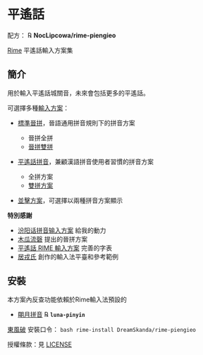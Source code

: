 # 平遙話

配方： ℞ **NocLipcowa/rime-piengieo**

[Rime](https://rime.im/) 平遙話輸入方案集

## 簡介

用於輸入平遙話城關音，未來會包括更多的平遙話。

可選擇多種[輸入方案](schemes.md)：

- [標準晉拼](schemes.md#標準晉拼)，晉語通用拼音規則下的拼音方案

  - 晉拼全拼
  - [晉拼雙拼](schemes.md#晉拼雙拼)

- [平遙話拼音](schemes.md#平遙話拼音)，兼顧漢語拼音使用者習慣的拼音方案

  - 全拼方案
  - [雙拼方案](schemes.md#雙拼方案)
  
- [並擊方案](schemes.md#並擊方案)，可選擇以兩種拼音方案顯示

**特別感謝** 

- [汾阳话拼音输入方案](https://github.com/Hynuza/fengyo) 給我的動力
- [木瓜流磬](https://tieba.baidu.com/home/main?id=tb.1.6e756281.LZUU_-z0zW2zHi2gHM2_qg) 提出的晉拼方案
- [平遙話 RIME 輸入方案](https://github.com/Pieng-Yo-Hua/rime-piengyohua) 完善的字表
- [居戎氏](https://github.com/lotem) 創作的輸入法平臺和參考範例

## 安裝

本方案內反查功能依賴於Rime輸入法預設的

  - [朙月拼音](https://github.com/rime/rime-luna-pinyin) ℞ **`luna-pinyin`**

[東風破](https://github.com/rime/plum) 安裝口令： `bash rime-install DreamSkanda/rime-piengieo`

授權條款：見 [LICENSE](LICENSE)
